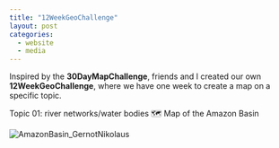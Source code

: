 ```yaml
---
title: "12WeekGeoChallenge"
layout: post
categories:
  - website
  - media
---
```


Inspired by the **30DayMapChallenge**, friends and I created our own **12WeekGeoChallenge**, where we have one week to create a map on a specific topic.

Topic 01: river networks/water bodies 🗺️ Map of the Amazon Basin

![AmazonBasin_GernotNikolaus](https://github.com/user-attachments/assets/a983cfde-1123-4f52-b960-ee39c21f9c07)
